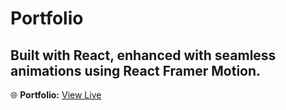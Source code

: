 # Portfolio
## Built with React, enhanced with seamless animations using React Framer Motion.

🌐 **Portfolio:** [View Live](https://portfolio-kainat18.vercel.app/)

